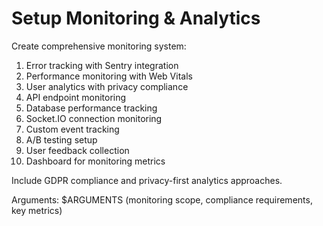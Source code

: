 # Setup Monitoring & Analytics

Create comprehensive monitoring system:

1. Error tracking with Sentry integration
2. Performance monitoring with Web Vitals
3. User analytics with privacy compliance
4. API endpoint monitoring
5. Database performance tracking
6. Socket.IO connection monitoring  
7. Custom event tracking
8. A/B testing setup
9. User feedback collection
10. Dashboard for monitoring metrics

Include GDPR compliance and privacy-first analytics approaches.

Arguments: $ARGUMENTS (monitoring scope, compliance requirements, key metrics)